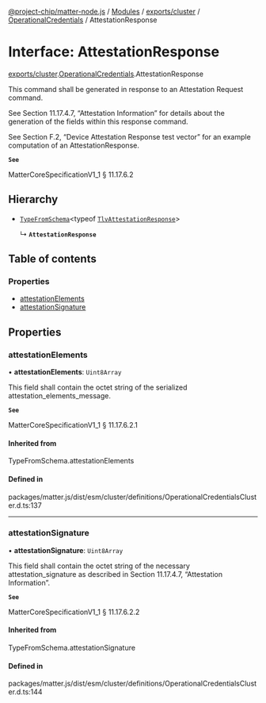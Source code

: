[@project-chip/matter-node.js](../README.md) / [Modules](../modules.md) / [exports/cluster](../modules/exports_cluster.md) / [OperationalCredentials](../modules/exports_cluster.OperationalCredentials.md) / AttestationResponse

# Interface: AttestationResponse

[exports/cluster](../modules/exports_cluster.md).[OperationalCredentials](../modules/exports_cluster.OperationalCredentials.md).AttestationResponse

This command shall be generated in response to an Attestation Request command.

See Section 11.17.4.7, “Attestation Information” for details about the generation of the fields within this
response command.

See Section F.2, “Device Attestation Response test vector” for an example computation of an AttestationResponse.

**`See`**

MatterCoreSpecificationV1_1 § 11.17.6.2

## Hierarchy

- [`TypeFromSchema`](../modules/exports_tlv.md#typefromschema)\<typeof [`TlvAttestationResponse`](../modules/exports_cluster.OperationalCredentials.md#tlvattestationresponse)\>

  ↳ **`AttestationResponse`**

## Table of contents

### Properties

- [attestationElements](exports_cluster.OperationalCredentials.AttestationResponse.md#attestationelements)
- [attestationSignature](exports_cluster.OperationalCredentials.AttestationResponse.md#attestationsignature)

## Properties

### attestationElements

• **attestationElements**: `Uint8Array`

This field shall contain the octet string of the serialized attestation_elements_message.

**`See`**

MatterCoreSpecificationV1_1 § 11.17.6.2.1

#### Inherited from

TypeFromSchema.attestationElements

#### Defined in

packages/matter.js/dist/esm/cluster/definitions/OperationalCredentialsCluster.d.ts:137

___

### attestationSignature

• **attestationSignature**: `Uint8Array`

This field shall contain the octet string of the necessary attestation_signature as described in Section
11.17.4.7, “Attestation Information”.

**`See`**

MatterCoreSpecificationV1_1 § 11.17.6.2.2

#### Inherited from

TypeFromSchema.attestationSignature

#### Defined in

packages/matter.js/dist/esm/cluster/definitions/OperationalCredentialsCluster.d.ts:144
